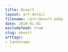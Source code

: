 ```yaml
---
title: Desert
layout: art-detail
filename: /art/desert.webp
date: 2019-01-01
excludefeed: true
slug: desert
arttags:
- landscape
---
```

